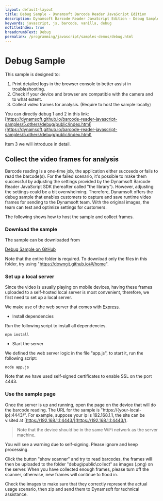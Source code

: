 ```yaml
---
layout: default-layout
title: Debug Sample - Dynamsoft Barcode Reader JavaScript Edition
description: Dynamsoft Barcode Reader JavaScript Edition - Debug Sample
keywords: javascript, js, barcode, vanilla, debug
noTitleIndex: true
breadcrumbText: Debug
permalink: /programming/javascript/samples-demos/debug.html
---
```


# Debug Sample

This sample is designed to:

1. Print detailed logs in the browser console to better assist in troubleshooting.
2. Check if your device and browser are compatible with the camera and to what extent.
3. Collect video frames for analysis. (Require to host the sample locally)

You can directly debug 1 and 2 in this link: [https://dynamsoft.github.io/barcode-reader-javascript-samples/5.others/debug/public/index.html](https://dynamsoft.github.io/barcode-reader-javascript-samples/5.others/debug/public/index.html)

Item 3 we will introduce in detail.

## Collect the video frames for analysis

Barcode reading is a one-time job, the application either succeeds or fails to read the barcode(s). For the failed scenario, it's possible to make them successful by adjusting the settings provided by the Dynamsoft Barcode Reader JavaScript SDK (hereafter called "the library"). However, adjusting the settings could be a bit overwhelming. Therefore, Dynamsoft offers the debug sample that enables customers to capture and save runtime video frames for sending to the Dynamsoft team. With the original images, the team can test and optimize settings for customers.

The following shows how to host the sample and collect frames.

### Download the sample

The sample can be downloaded from

<a target_="blank" href="https://github.com/Dynamsoft/barcode-reader-javascript-samples/tree/main/5.others/debug" alt="Debug Sample on GitHub">Debug Sample on GitHub</a>

Note that the entire folder is required. To download only the files in this folder, try using "https://downgit.github.io/#/home".

### Set up a local server

Since the video is usually playing on mobile devices, having these frames uploaded to a self-hosted local server is most convenient, therefore, we first need to set up a local server.

We make use of the web server that comes with [Express](https://expressjs.com/).

* Install dependencies

Run the following script to install all dependencies.

`npm install`

* Start the server

We defined the web server logic in the file "app.js", to start it, run the following script:

`node app.js`

Note that we have used self-signed certificates to enable SSL on the port 4443.

### Use the sample page

Once the server is up and running, open the page on the device that will do the barcode reading. The URL for the sample is "https://{your-local-ip}:4443/". For example, suppose your ip is 192.168.1.1, the site can be visited at [https://192.168.1.1:4443/](https://192.168.1.1:4443/).

> Note that the device should be in the same WiFi network as the server machine. 

You will see a warning due to self-signing. Please ignore and keep processing.

Click the button "show scanner" and try to read barcodes, the frames will then be uploaded to the folder "debug\public\collect" as images (.png) on the server. When you have collected enough frames, please turn off the scanner, otherwise, new frames will continue to flood in.

Check the images to make sure that they correctly represent the actual usage scenario, then zip and send them to Dynamsoft for technical assistance.
